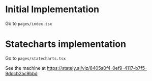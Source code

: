 # Initial Implementation

Go to `pages/index.tsx`

# Statecharts implementation

Go to `pages/statecharts.tsx`

See the machine at https://stately.ai/viz/8405a0f4-0ef9-4117-b7f5-9ddcb2ac9bbd

